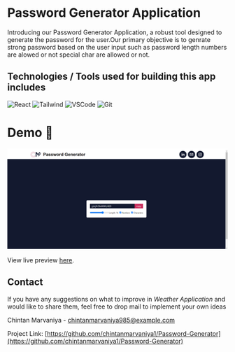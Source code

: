# Password Generator Application


Introducing our Password Generator Application, a robust tool designed to generate the password for the user.Our primary objective is to genrate strong password based on the user input such as password length numbers are alowed or not special char are allowed or not.


## Technologies / Tools used for building this app includes

![React](https://img.shields.io/badge/-React-61DBFB?style=for-the-badge&labelColor=black&logo=react&logoColor=61DBFB)
![Tailwind](https://img.shields.io/badge/Tailwind_CSS-092749?style=for-the-badge&logo=tailwindcss&logoColor=06B6D4&labelColor=000000)
![VSCode](https://img.shields.io/badge/Visual_Studio-0078d7?style=for-the-badge&logo=visual%20studio&logoColor=white)
![Git](https://img.shields.io/badge/Git-F05032?style=for-the-badge&logo=git&logoColor=white)

# Demo :movie_camera:

![](./public/image.png)

 View live preview [here]().


## Contact
If you have any suggestions on what to improve in <em>Weather Application </em> and would like to share them, feel free to drop mail to implement your own ideas 

Chintan Marvaniya - chintanmarvaniya985@example.com

Project Link: [https://github.com/chintanmarvaniya1/Password-Generator](https://github.com/chintanmarvaniya1/Password-Generator)

